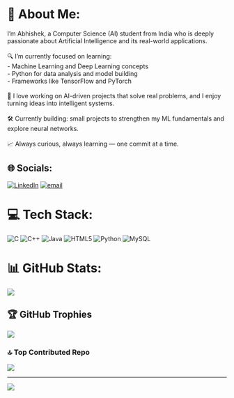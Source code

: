 # 💫 About Me:
I’m Abhishek, a Computer Science (AI) student from India who is deeply passionate about Artificial Intelligence and its real-world applications.<br><br>🔍 I’m currently focused on learning:<br>- Machine Learning and Deep Learning concepts<br>- Python for data analysis and model building<br>- Frameworks like TensorFlow and PyTorch<br><br>🚀 I love working on AI-driven projects that solve real problems, and I enjoy turning ideas into intelligent systems.<br><br>🛠️ Currently building: small projects to strengthen my ML fundamentals and explore neural networks.<br><br>📈 Always curious, always learning — one commit at a time.<br>


## 🌐 Socials:
[![LinkedIn](https://img.shields.io/badge/LinkedIn-%230077B5.svg?logo=linkedin&logoColor=white)](https://linkedin.com/in/http://www.linkedin.com/in/abhishek-timmanagoudar-a29087308) [![email](https://img.shields.io/badge/Email-D14836?logo=gmail&logoColor=white)](mailto:abhishektgoudar@gmail.com) 

# 💻 Tech Stack:
![C](https://img.shields.io/badge/c-%2300599C.svg?style=for-the-badge&logo=c&logoColor=white) ![C++](https://img.shields.io/badge/c++-%2300599C.svg?style=for-the-badge&logo=c%2B%2B&logoColor=white) ![Java](https://img.shields.io/badge/java-%23ED8B00.svg?style=for-the-badge&logo=openjdk&logoColor=white) ![HTML5](https://img.shields.io/badge/html5-%23E34F26.svg?style=for-the-badge&logo=html5&logoColor=white) ![Python](https://img.shields.io/badge/python-3670A0?style=for-the-badge&logo=python&logoColor=ffdd54) ![MySQL](https://img.shields.io/badge/mysql-4479A1.svg?style=for-the-badge&logo=mysql&logoColor=white)
# 📊 GitHub Stats:
![](https://nirzak-streak-stats.vercel.app/?user=abhishektech21&theme=dark&hide_border=false)<br/>

## 🏆 GitHub Trophies
![](https://github-profile-trophy.vercel.app/?username=abhishektech21&theme=radical&no-frame=false&no-bg=true&margin-w=4)

### 🔝 Top Contributed Repo
![](https://github-contributor-stats.vercel.app/api?username=abhishektech21&limit=5&theme=dark&combine_all_yearly_contributions=true)

---
[![](https://visitcount.itsvg.in/api?id=abhishektech21&icon=0&color=0)](https://visitcount.itsvg.in)

<!-- Proudly created with GPRM ( https://gprm.itsvg.in ) -->
